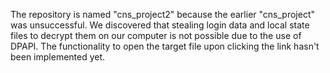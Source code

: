 The repository is named "cns_project2" because the earlier "cns_project" was unsuccessful. 
We discovered that stealing login data and local state files to decrypt them on our computer is not possible due to the use of DPAPI. The functionality to open the target file upon clicking the link hasn't been implemented yet. 
